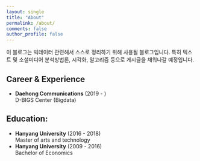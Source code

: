 ```yaml
---
layout: single
title: "About"
permalink: /about/
comments: false
author_profile: false
---
```

이 블로그는 빅데이터 관련해서 스스로 정리하기 위해 사용될 블로그입니다.
특히 텍스트 및 소셜미디어 분석방법론, 시각화, 알고리즘 등으로 게시글을 채워나갈 예정입니다.


## Career & Experience
- **Daehong Communications** (2019 - )   
  D-BIGS Center (Bigdata)
  
## Education:
- **Hanyang University** (2016 - 2018)   
  Master of arts and technology
- **Hanyang University** (2009 - 2016)   
  Bachelor of Economics
  